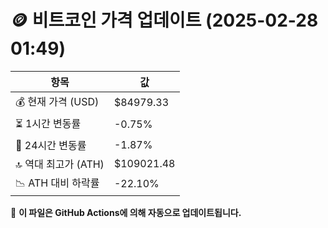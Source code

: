 # 🪙 비트코인 가격 업데이트 (2025-02-28 01:49)

| 항목                | 값 |
|--------------------|----------------|
| 💰 현재 가격 (USD) | $84979.33 |
| ⏳ 1시간 변동률    | -0.75% |
| 📆 24시간 변동률   | -1.87% |
| 🔝 역대 최고가 (ATH) | $109021.48 |
| 📉 ATH 대비 하락률 | -22.10% |

🔄 **이 파일은 GitHub Actions에 의해 자동으로 업데이트됩니다.**
